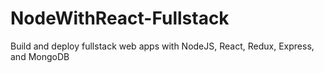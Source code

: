 # NodeWithReact-Fullstack
Build and deploy fullstack web apps with NodeJS, React, Redux, Express, and MongoDB
